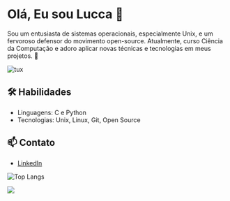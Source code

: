 # Olá, Eu sou Lucca 👋

Sou um entusiasta de sistemas operacionais, especialmente Unix, e um fervoroso defensor do movimento open-source. Atualmente, curso Ciência da Computação e adoro aplicar novas técnicas e tecnologias em meus projetos. 🚀

![tux](https://media.tenor.com/S61VCO73mOAAAAAj/linux-tux.gif)
## 🛠️ Habilidades
- Linguagens: C e Python
- Tecnologias: Unix, Linux, Git, Open Source

## 📫 Contato
- [LinkedIn](https://www.linkedin.com/in/ribeiro-boll/)

![Top Langs](https://github-readme-stats.vercel.app/api/top-langs/?username=ribeiro-boll&layout=compact&theme=dark)

![](https://komarev.com/ghpvc/?username=ribeiro-boll)
